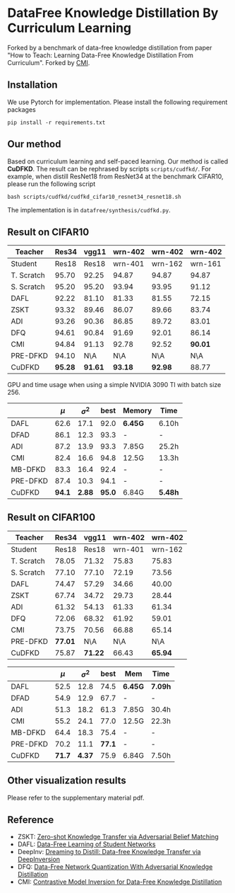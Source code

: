 # DataFree Knowledge Distillation By Curriculum Learning

Forked by a benchmark of data-free knowledge distillation from paper "How to Teach: Learning Data-Free Knowledge Distillation From Curriculum".
Forked by [CMI](https://arxiv.org/abs/2105.08584).

## Installation
We use Pytorch for implementation. Please install the following requirement packages
```
pip install -r requirements.txt
```

## Our method
Based on curriculum learning and self-paced learning. Our method is called **CuDFKD**. The result can be rephrased by scripts `scripts/cudfkd/`. For example, when distill ResNet18 from ResNet34 at the benchmark CIFAR10, please run the following script

```
bash scripts/cudfkd/cudfkd_cifar10_resnet34_resnet18.sh
```

The implementation is in `datafree/synthesis/cudfkd.py`.

## Result on CIFAR10
| Teacher    | Res34 | vgg11 | wrn-402 | wrn-402 | wrn-402 |
|------------|-------|-------|---------|---------|---------|
| Student    | Res18 | Res18 | wrn-401 | wrn-162 | wrn-161 |
| T. Scratch | 95.70 | 92.25 | 94.87   | 94.87   | 94.87   |
| S. Scratch | 95.20 | 95.20 | 93.94   | 93.95   | 91.12   |
| DAFL       | 92.22 | 81.10 | 81.33   | 81.55   | 72.15   |
| ZSKT       | 93.32 | 89.46 | 86.07   | 89.66   | 83.74   |
| ADI        | 93.26 | 90.36 | 86.85   | 89.72   | 83.01   |
| DFQ        | 94.61 | 90.84 | 91.69   | 92.01   | 86.14   |
| CMI        | 94.84 | 91.13 | 92.78   | 92.52   | **90.01**   |
| PRE-DFKD   | 94.10 | N\A   | N\A     | N\A     | N\A     |
| CuDFKD     | **95.28** | **91.61** | **93.18**   | **92.98**   | 88.77   |

GPU and time usage when using a simple NVIDIA 3090 TI with batch size 256.

|          | $\mu$ | $\sigma^2$ | best | Memory  | Time  |
|----------|-------|------------|------|-------|-------|
| DAFL     | 62.6  | 17.1       | 92.0 | **6.45G** | 6.10h |
| DFAD     | 86.1  | 12.3       | 93.3 | -     | -     |
| ADI      | 87.2  | 13.9       | 93.3 | 7.85G | 25.2h |
| CMI      | 82.4  | 16.6       | 94.8 | 12.5G | 13.3h |
| MB-DFKD  | 83.3  | 16.4       | 92.4 | -     | -     |
| PRE-DFKD | 87.4  | 10.3       | 94.1 | -     | -     |
| CuDFKD   | **94.1**  | **2.88**       | **95.0** | 6.84G | **5.48h** |

## Result on CIFAR100

| Teacher    | Res34 | vgg11 | wrn-402 | wrn-402 |
|------------|-------|-------|---------|---------|
| Student    | Res18 | Res18 | wrn-401 | wrn-162 |
| T. Scratch | 78.05 | 71.32 | 75.83   | 75.83   |
| S. Scratch | 77.10 | 77.10 | 72.19   | 73.56   |
| DAFL       | 74.47 | 57.29 | 34.66   | 40.00   |
| ZSKT       | 67.74 | 34.72 | 29.73   | 28.44   |
| ADI        | 61.32 | 54.13 | 61.33   | 61.34   |
| DFQ        | 72.06 | 68.32 | 61.92   | 59.01   |
| CMI        | 73.75 | 70.56 | 66.88   | 65.14  |
| PRE-DFKD   | **77.01** | N\A   | N\A     | N\A     |
| CuDFKD     | 75.87 | **71.22** | 66.43   | **65.94**   |

|          | $\mu$ | $\sigma^2$ | best | Mem   | Time  |
|----------|-------|------------|------|-------|-------|
| DAFL     | 52.5  | 12.8       | 74.5 | **6.45G** | **7.09h** |
| DFAD     | 54.9  | 12.9       | 67.7 | -     | -     |
| ADI      | 51.3  | 18.2       | 61.3 | 7.85G | 30.4h |
| CMI      | 55.2  | 24.1       | 77.0 | 12.5G | 22.3h |
| MB-DFKD  | 64.4  | 18.3       | 75.4 | -     | -     |
| PRE-DFKD | 70.2  | 11.1       | **77.1** | -     | -     |
| CuDFKD   | **71.7**  | **4.37**       | 75.9 | 6.84G | 7.50h |


## Other visualization results
Please refer to the supplementary material pdf.

## Reference

* ZSKT: [Zero-shot Knowledge Transfer via Adversarial Belief Matching](https://arxiv.org/abs/1905.09768)
* DAFL: [Data-Free Learning of Student Networks](https://arxiv.org/abs/1904.01186)
* DeepInv: [Dreaming to Distill: Data-free Knowledge Transfer via DeepInversion](https://arxiv.org/abs/1912.08795)
* DFQ: [Data-Free Network Quantization With Adversarial Knowledge Distillation](https://arxiv.org/abs/2005.04136)
* CMI: [Contrastive Model Inversion for Data-Free Knowledge Distillation](https://arxiv.org/abs/2105.08584)